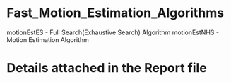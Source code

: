 # Fast_Motion_Estimation_Algorithms
motionEstES - Full Search(Exhaustive Search) Algorithm
motionEstNHS - Motion Estimation Algorithm
# Details attached in the Report file
